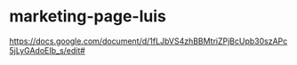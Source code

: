 # marketing-page-luis

https://docs.google.com/document/d/1fLJbVS4zhBBMtriZPjBcUpb30szAPc5jLyGAdoEIb_s/edit#